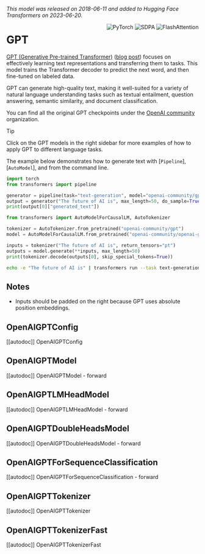 <!--Copyright 2020 The HuggingFace Team. All rights reserved.

Licensed under the Apache License, Version 2.0 (the "License"); you may not use this file except in compliance with
the License. You may obtain a copy of the License at

http://www.apache.org/licenses/LICENSE-2.0

Unless required by applicable law or agreed to in writing, software distributed under the License is distributed on
an "AS IS" BASIS, WITHOUT WARRANTIES OR CONDITIONS OF ANY KIND, either express or implied. See the License for the
specific language governing permissions and limitations under the License.

⚠️ Note that this file is in Markdown but contain specific syntax for our doc-builder (similar to MDX) that may not be
rendered properly in your Markdown viewer.

-->
*This model was released on 2018-06-11 and added to Hugging Face Transformers on 2023-06-20.*

<div style="float: right;">
  <div class="flex flex-wrap space-x-1">
    <img alt="PyTorch" src="https://img.shields.io/badge/PyTorch-DE3412?style=flat&logo=pytorch&logoColor=white">
    <img alt="SDPA" src="https://img.shields.io/badge/SDPA-DE3412?style=flat&logo=pytorch&logoColor=white">
    <img alt="FlashAttention" src="https://img.shields.io/badge/%E2%9A%A1%EF%B8%8E%20FlashAttention-eae0c8?style=flat">
  </div>
</div>

# GPT

[GPT (Generative Pre-trained Transformer)](https://cdn.openai.com/research-covers/language-unsupervised/language_understanding_paper.pdf) ([blog post](https://openai.com/index/language-unsupervised/)) focuses on effectively learning text representations and transferring them to tasks. This model trains the Transformer decoder to predict the next word, and then fine-tuned on labeled data.

GPT can generate high-quality text, making it well-suited for a variety of natural language understanding tasks such as textual entailment, question answering, semantic similarity, and document classification.

You can find all the original GPT checkpoints under the [OpenAI community](https://huggingface.co/openai-community/openai-gpt) organization.

> [!TIP]
> Click on the GPT models in the right sidebar for more examples of how to apply GPT to different language tasks.

The example below demonstrates how to generate text with [`Pipeline`], [`AutoModel`], and from the command line.

<hfoptions id="usage">
<hfoption id="Pipeline">

```python
import torch
from transformers import pipeline

generator = pipeline(task="text-generation", model="openai-community/gpt", dtype=torch.float16, device=0)
output = generator("The future of AI is", max_length=50, do_sample=True)
print(output[0]["generated_text"])
```

</hfoption>
<hfoption id="AutoModel">

```python
from transformers import AutoModelForCausalLM, AutoTokenizer

tokenizer = AutoTokenizer.from_pretrained("openai-community/gpt")
model = AutoModelForCausalLM.from_pretrained("openai-community/openai-gpt", dtype=torch.float16)

inputs = tokenizer("The future of AI is", return_tensors="pt")
outputs = model.generate(**inputs, max_length=50)
print(tokenizer.decode(outputs[0], skip_special_tokens=True))
```

</hfoption>
<hfoption id="transformers CLI">

```bash
echo -e "The future of AI is" | transformers run --task text-generation --model openai-community/openai-gpt --device 0

```

</hfoption>
</hfoptions>

## Notes

- Inputs should be padded on the right because GPT uses absolute position embeddings.

## OpenAIGPTConfig

[[autodoc]] OpenAIGPTConfig

## OpenAIGPTModel

[[autodoc]] OpenAIGPTModel
    - forward

## OpenAIGPTLMHeadModel

[[autodoc]] OpenAIGPTLMHeadModel
    - forward

## OpenAIGPTDoubleHeadsModel

[[autodoc]] OpenAIGPTDoubleHeadsModel
    - forward

## OpenAIGPTForSequenceClassification

[[autodoc]] OpenAIGPTForSequenceClassification
    - forward

## OpenAIGPTTokenizer

[[autodoc]] OpenAIGPTTokenizer

## OpenAIGPTTokenizerFast

[[autodoc]] OpenAIGPTTokenizerFast
